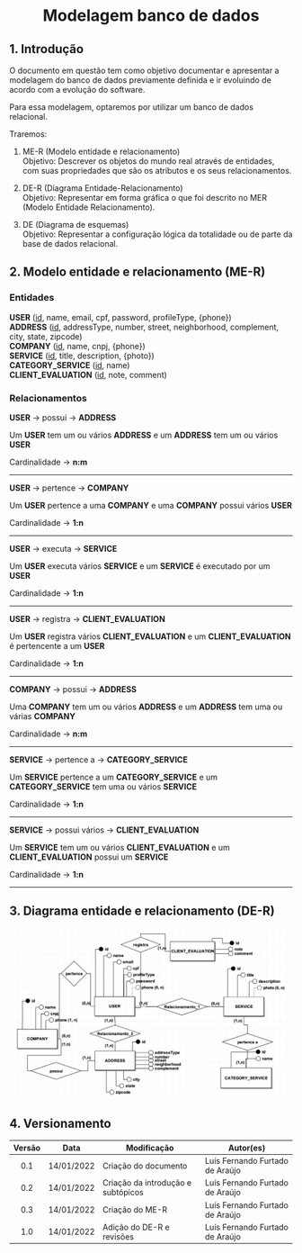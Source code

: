 # <center> Modelagem banco de dados

## 1. Introdução

O documento em questão tem como objetivo documentar e apresentar a modelagem do banco de dados previamente definida e ir evoluindo de acordo com a evolução do software. 

Para essa modelagem, optaremos por utilizar um banco de dados relacional.

Traremos:

1. ME-R (Modelo entidade e relacionamento)<br>
Objetivo: Descrever os objetos do mundo real através de entidades, com suas propriedades que são os atributos e os seus relacionamentos.

2. DE-R (Diagrama Entidade-Relacionamento)<br>
Objetivo: Representar em forma gráfica o que foi descrito no MER (Modelo Entidade Relacionamento).

3. DE (Diagrama de esquemas)<br>
Objetivo: Representar a configuração lógica da totalidade ou de parte da base de dados relacional.

## 2. Modelo entidade e relacionamento (ME-R)

### Entidades

**USER** (<u>id</u>, name, email, cpf, password, profileType, {phone})<br>
**ADDRESS** (<u>id</u>, addressType, number, street, neighborhood, complement, city, state, zipcode)<br>
**COMPANY** (<u>id</u>, name, cnpj, {phone})<br>
**SERVICE** (<u>id</u>, title, description, {photo})<br>
**CATEGORY_SERVICE** (<u>id</u>, name)<br>
**CLIENT_EVALUATION** (<u>id</u>, note, comment)<br>

### Relacionamentos

**USER** -> possui -> **ADDRESS**

Um **USER** tem um ou vários **ADDRESS** e um **ADDRESS** tem um ou vários **USER**

Cardinalidade -> **n:m**

<hr>

**USER** -> pertence -> **COMPANY**

Um **USER** pertence a uma **COMPANY** e uma **COMPANY** possui vários **USER**

Cardinalidade -> **1:n**

<hr>

**USER** -> executa -> **SERVICE**

Um **USER** executa vários **SERVICE** e um **SERVICE** é executado por um **USER**

Cardinalidade -> **1:n**

<hr>

**USER** -> registra -> **CLIENT_EVALUATION**

Um **USER** registra vários **CLIENT_EVALUATION** e um **CLIENT_EVALUATION** é pertencente a um **USER**

Cardinalidade -> **1:n**

<hr>

**COMPANY** -> possui -> **ADDRESS**

Uma **COMPANY** tem um ou vários **ADDRESS** e um **ADDRESS** tem uma ou várias **COMPANY**

Cardinalidade -> **n:m**

<hr>

**SERVICE** -> pertence a -> **CATEGORY_SERVICE**

Um **SERVICE** pertence a um **CATEGORY_SERVICE** e um **CATEGORY_SERVICE** tem uma ou vários **SERVICE**

Cardinalidade -> **1:n**

<hr>

**SERVICE** -> possui vários -> **CLIENT_EVALUATION**

Um **SERVICE** tem um ou vários **CLIENT_EVALUATION** e um **CLIENT_EVALUATION** possui um **SERVICE**

Cardinalidade -> **1:n**

<hr>

## 3. Diagrama entidade e relacionamento (DE-R)

![V1](../../assets/images/modelagemBanco/V1-MER.png)

## 4. Versionamento

| Versão | Data       | Modificação          | Autor(es)           |
| :----: | ---------- | -------------------- | --------------- |
|  0.1   | 14/01/2022 | Criação do documento | Luís Fernando Furtado de Araújo |
|  0.2   | 14/01/2022 | Criação da introdução e subtópicos | Luís Fernando Furtado de Araújo |
|  0.3   | 14/01/2022 | Criação do ME-R | Luís Fernando Furtado de Araújo |
|  1.0   | 14/01/2022 | Adição do DE-R e revisões | Luís Fernando Furtado de Araújo |